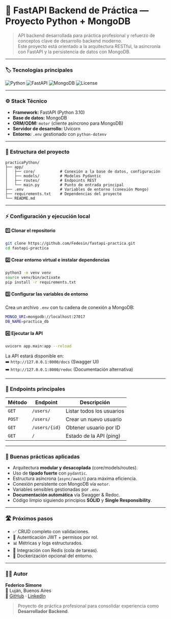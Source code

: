 # 🧠 FastAPI Backend de Práctica — Proyecto Python + MongoDB  
> API backend desarrollada para práctica profesional y refuerzo de conceptos clave de desarrollo backend moderno.  
> Este proyecto está orientado a la arquitectura RESTful, la asincronía con FastAPI y la persistencia de datos con MongoDB.

---

### 🏷️ Tecnologías principales

![Python](https://img.shields.io/badge/Python-3.10+-3776AB?logo=python&logoColor=white)
![FastAPI](https://img.shields.io/badge/FastAPI-0.115.0-009688?logo=fastapi&logoColor=white)
![MongoDB](https://img.shields.io/badge/MongoDB-7.0-47A248?logo=mongodb&logoColor=white)
![License](https://img.shields.io/badge/License-MIT-blue)

---

### ⚙️ Stack Técnico

- **Framework:** FastAPI (Python 3.10)  
- **Base de datos:** MongoDB  
- **ORM/ODM:** `motor` (cliente asíncrono para MongoDB)  
- **Servidor de desarrollo:** Uvicorn  
- **Entorno:** `.env` gestionado con `python-dotenv`

---

### 🧩 Estructura del proyecto

```
practicaPython/
├── app/
│   ├── core/           # Conexión a la base de datos, configuración
│   ├── models/         # Modelos Pydantic
│   ├── routes/         # Endpoints REST
│   └── main.py         # Punto de entrada principal
├── .env                # Variables de entorno (conexión Mongo)
├── requirements.txt    # Dependencias del proyecto
└── README.md
```

---

### ⚡ Configuración y ejecución local

#### 1️⃣ Clonar el repositorio

```bash
git clone https://github.com/Fedesin/fastapi-practica.git
cd fastapi-practica
```

#### 2️⃣ Crear entorno virtual e instalar dependencias

```bash
python3 -m venv venv
source venv/bin/activate
pip install -r requirements.txt
```

#### 3️⃣ Configurar las variables de entorno

Crea un archivo `.env` con tu cadena de conexión a MongoDB:

```bash
MONGO_URI=mongodb://localhost:27017
DB_NAME=practica_db
```

#### 4️⃣ Ejecutar la API

```bash
uvicorn app.main:app --reload
```

La API estará disponible en:  
➡️ `http://127.0.0.1:8000/docs` (Swagger UI)  
➡️ `http://127.0.0.1:8000/redoc` (Documentación alternativa)

---

### 📡 Endpoints principales

| Método | Endpoint         | Descripción                  |
|--------|------------------|------------------------------|
| `GET`  | `/users/`        | Listar todos los usuarios    |
| `POST` | `/users/`        | Crear un nuevo usuario       |
| `GET`  | `/users/{id}`    | Obtener usuario por ID       |
| `GET`  | `/`              | Estado de la API (ping)      |

---

### 🧱 Buenas prácticas aplicadas

- Arquitectura **modular y desacoplada** (core/models/routes).  
- Uso de **tipado fuerte** con `pydantic`.  
- Estructura asíncrona (`async/await`) para máxima eficiencia.  
- Conexión persistente con MongoDB vía `motor`.  
- Variables sensibles gestionadas por `.env`.  
- **Documentación automática** vía Swagger & Redoc.  
- Código limpio siguiendo principios **SOLID** y **Single Responsibility**.

---

### 🛣️ Próximos pasos

- ✅ CRUD completo con validaciones.  
- 🧠 Autenticación JWT + permisos por rol.  
- 📊 Métricas y logs estructurados.  
- 🧩 Integración con Redis (cola de tareas).  
- 🐳 Dockerización opcional del entorno.

---

### 👨‍💻 Autor

**Federico Simone**  
📍 Luján, Buenos Aires  
🔗 [GitHub](https://github.com/Fedesin) · [LinkedIn](https://linkedin.com/in/FedeSimone31)  

> Proyecto de práctica profesional para consolidar experiencia como **Desarrollador Backend**.
